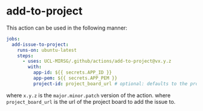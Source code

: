 # add-to-project

This action can be used in the following manner:

```yaml
jobs:
  add-issue-to-project:
    runs-on: ubuntu-latest
    steps:
      - uses: UCL-MIRSG/.github/actions/add-to-project@vx.y.z
        with:
          app-id: ${{ secrets.APP_ID }}
          app-pem: ${{ secrets.APP_PEM }}
          project-id: project_board_url # optional: defaults to the project board url
```

where `x.y.z` is the `major.minor.patch` version of the action.
where `project_board_url` is the url of the project board to add the issue to.
